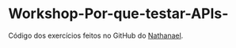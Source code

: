 # Workshop-Por-que-testar-APIs-

Código dos exercícios feitos no GitHub do [Nathanael](https://gist.github.com/nathsilv/2d22be4d3ecf2b948f700b7757401ec4).
